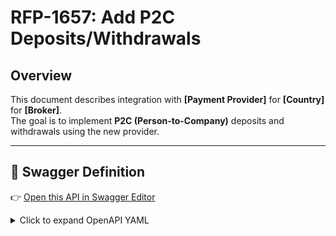 # RFP-1657: Add P2C Deposits/Withdrawals

## Overview

This document describes integration with **[Payment Provider]** for **[Country]** for **[Broker]**.  
The goal is to implement **P2C (Person-to-Company)** deposits and withdrawals using the new provider.

---

## 🔗 Swagger Definition

👉 [Open this API in Swagger Editor](https://editor.swagger.io/)

<details>
<summary>Click to expand OpenAPI YAML</summary>

```yaml
openapi: 3.0.0
info:
  title: RFP-1657 Add P2C Deposits/Withdrawals
  version: 1.0.0
  description: >
    Integration with **[Payment Provider]** for **[Country]** for **[Broker]**.
    <br><br>
    ![Big picture user flow](https://i.postimg.cc/zvvD0Ym0/UI-flow-for-deposits.jpg)
servers:
  - url: https://sandbox.[domain1]
paths:
  /api/v5/invoice/get_noreceipt:
    post:
      summary: Create deposit (no receipt)
      operationId: createDeposit
      requestBody:
        required: true
        content:
          application/json:
            schema:
              type: object
              properties:
                amount:
                  type: string
                  example: "20000"
                currency:
                  type: string
                  example: "ARS"
                currency2currency:
                  type: integer
                  example: 1
                filter_payment_system_types:
                  type: array
                  items:
                    type: string
                  example: ["netting_ars2"]
                order_id:
                  type: string
                  example: "bff2fae8-7a88-11ec-90d6-021802250822"
                order_desc:
                  type: string
                  example: "Order for order #1234"
                return_url:
                  type: string
                  example: "https://[domain2]"
                response_url:
                  type: string
                  example: "https://[domain3]"
                cancel_url:
                  type: string
                  example: "https://[domain4]/"
                server_url:
                  type: string
                  example: "https://webhook.site/d5c235c1-7801-4516-a0c8-2f87722f6839"
                customer_id:
                  type: string
                  example: "123456"
                payment_attributes:
                  type: object
                  properties:
                    client_name:
                      type: string
                      example: "Dima Dima"
                    client_email:
                      type: string
</details>

